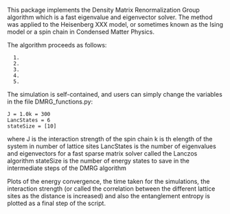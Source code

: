 This package implements the Density Matrix Renormalization Group algorithm which is a fast eigenvalue and eigenvector solver. The method was applied to the Heisenberg XXX model, or sometimes known as the Ising model or a spin chain in Condensed Matter Physics.

The algorithm proceeds as follows:

```
  1.
  2.
  3.
  4.
  5.
```
The simulation is self-contained, and users can simply change the variables in the file DMRG_functions.py:

```
J = 1.0k = 300
LancStates = 6
stateSize = [10] 
```
where J is the interaction strength of the spin chain
k is th elength of the system in number of lattice sites
LancStates is the number of eigenvalues and eigenvectors for a fast sparse matrix solver called the Lanczos algorithm
stateSize is the number of energy states to save in the intermediate steps of the DMRG algorithm

Plots of the energy convergence, the time taken for the simulations, the interaction strength (or called the correlation between the different lattice sites as the distance is increased) and also the entanglement entropy is plotted as a final step of the script.
